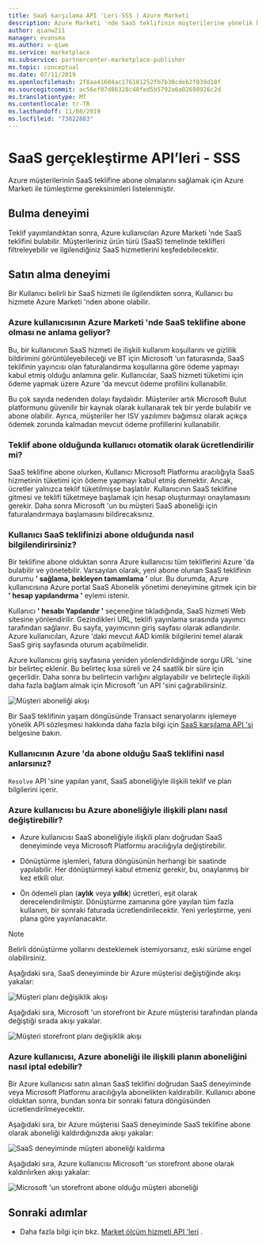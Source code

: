 ```yaml
---
title: SaaS karşılama API 'Leri-SSS | Azure Marketi
description: Azure Marketi 'nde SaaS teklifinin müşterilerine yönelik bulma ve satın alma deneyimleri.
author: qianw211
manager: evansma
ms.author: v-qiwe
ms.service: marketplace
ms.subservice: partnercenter-marketplace-publisher
ms.topic: conceptual
ms.date: 07/11/2019
ms.openlocfilehash: 2f8aa41604ac176181252fb7b30cdeb2f039d10f
ms.sourcegitcommit: ac56ef07d86328c40fed5b5792a6a02698926c2d
ms.translationtype: MT
ms.contentlocale: tr-TR
ms.lasthandoff: 11/08/2019
ms.locfileid: "73822883"
---
```

# <a name="saas-fulfillment-apis---faq"></a>SaaS gerçekleştirme API’leri - SSS

Azure müşterilerinin SaaS teklifine abone olmalarını sağlamak için Azure Marketi ile tümleştirme gereksinimleri listelenmiştir.

## <a name="discovery-experience"></a>Bulma deneyimi

Teklif yayımlandıktan sonra, Azure kullanıcıları Azure Marketi 'nde SaaS teklifini bulabilir. Müşterileriniz ürün türü (SaaS) temelinde teklifleri filtreleyebilir ve ilgilendiğiniz SaaS hizmetlerini keşfedebilecektir.

## <a name="purchase-experience"></a>Satın alma deneyimi

Bir Kullanıcı belirli bir SaaS hizmeti ile ilgilendikten sonra, Kullanıcı bu hizmete Azure Marketi 'nden abone olabilir.

### <a name="what-does-it-mean-for-an-azure-user-to-subscribe-to-a-saas-offer-in-azure-marketplace"></a>Azure kullanıcısının Azure Marketi 'nde SaaS teklifine abone olması ne anlama geliyor?

Bu, bir kullanıcının SaaS hizmeti ile ilişkili kullanım koşullarını ve gizlilik bildirimini görüntüleyebileceği ve BT için Microsoft 'un faturasında, SaaS teklifinin yayıncısı olan faturalandırma koşullarına göre ödeme yapmayı kabul etmiş olduğu anlamına gelir. Kullanıcılar, SaaS hizmeti tüketimi için ödeme yapmak üzere Azure 'da mevcut ödeme profilini kullanabilir.

Bu çok sayıda nedenden dolayı faydalıdır. Müşteriler artık Microsoft Bulut platformunu güvenilir bir kaynak olarak kullanarak tek bir yerde bulabilir ve abone olabilir. Ayrıca, müşteriler her ISV yazılımını bağımsız olarak açıkça ödemek zorunda kalmadan mevcut ödeme profillerini kullanabilir.

### <a name="is-the-user-charged-automatically-when-the-offer-is-subscribed"></a>Teklif abone olduğunda kullanıcı otomatik olarak ücretlendirilir mi?

SaaS teklifine abone olurken, Kullanıcı Microsoft Platformu aracılığıyla SaaS hizmetinin tüketimi için ödeme yapmayı kabul etmiş demektir. Ancak, ücretler yalnızca teklif tüketilmişse başlatılır. Kullanıcının SaaS teklifine gitmesi ve teklifi tüketmeye başlamak için hesap oluşturmayı onaylamasını gerekir. Daha sonra Microsoft 'un bu müşteri SaaS aboneliği için faturalandırmaya başlamasını bildirecaksınız.

### <a name="how-are-you-notified-when-a-user-subscribes-to-your-saas-offer"></a>Kullanıcı SaaS teklifinizi abone olduğunda nasıl bilgilendirirsiniz?

Bir teklifine abone olduktan sonra Azure kullanıcısı tüm tekliflerini Azure 'da bulabilir ve yönetebilir. Varsayılan olarak, yeni abone olunan SaaS teklifinin durumu **' sağlama, bekleyen tamamlama '** olur. Bu durumda, Azure kullanıcısına Azure portal SaaS Abonelik yönetimi deneyimine gitmek için bir **' hesap yapılandırma '** eylemi istenir.

Kullanıcı **' hesabı Yapılandır '** seçeneğine tıkladığında, SaaS hizmeti Web sitesine yönlendirilir. Gezindikleri URL, teklifi yayınlama sırasında yayımcı tarafından sağlanır. Bu sayfa, yayımcının giriş sayfası olarak adlandırılır. Azure kullanıcıları, Azure 'daki mevcut AAD kimlik bilgilerini temel alarak SaaS giriş sayfasında oturum açabilmelidir.

Azure kullanıcısı giriş sayfasına yeniden yönlendirildiğinde sorgu URL 'sine bir belirteç eklenir. Bu belirteç kısa süreli ve 24 saatlik bir süre için geçerlidir. Daha sonra bu belirtecin varlığını algılayabilir ve belirteçle ilişkili daha fazla bağlam almak için Microsoft 'un API 'sini çağırabilirsiniz.

![Müşteri aboneliği akışı](media/saas-metering-service-integration-flow-a.png)

Bir SaaS teklifinin yaşam döngüsünde Transact senaryolarını işlemeye yönelik API sözleşmesi hakkında daha fazla bilgi için [SaaS karşılama API 'si](https://docs.microsoft.com/azure/marketplace/partner-center-portal/pc-saas-fulfillment-api-v2) belgesine bakın.

### <a name="how-do-you-know-the-saas-offer-to-which-the-user-subscribes-in-azure"></a>Kullanıcının Azure 'da abone olduğu SaaS teklifini nasıl anlarsınız?

`Resolve` API 'sine yapılan yanıt, SaaS aboneliğiyle ilişkili teklif ve plan bilgilerini içerir.

### <a name="how-can-the-azure-user-change-the-plan-associated-with-this-azure-subscription"></a>Azure kullanıcısı bu Azure aboneliğiyle ilişkili planı nasıl değiştirebilir?

* Azure kullanıcısı SaaS aboneliğiyle ilişkili planı doğrudan SaaS deneyiminde veya Microsoft Platformu aracılığıyla değiştirebilir.

* Dönüştürme işlemleri, fatura döngüsünün herhangi bir saatinde yapılabilir. Her dönüştürmeyi kabul etmeniz gerekir, bu, onaylanmış bir kez etkili olur.

* Ön ödemeli plan (**aylık** veya **yıllık**) ücretleri, eşit olarak derecelendirilmiştir. Dönüştürme zamanına göre yayılan tüm fazla kullanım, bir sonraki faturada ücretlendirilecektir. Yeni yerleştirme, yeni plana göre yayınlanacaktır.

>[!Note]
>Belirli dönüştürme yollarını desteklemek istemiyorsanız, eski sürüme engel olabilirsiniz.

Aşağıdaki sıra, SaaS deneyiminde bir Azure müşterisi değiştiğinde akışı yakalar:

![Müşteri planı değişiklik akışı](media/saas-metering-service-integration-flow-b.png)

Aşağıdaki sıra, Microsoft 'un storefront bir Azure müşterisi tarafından planda değiştiği sırada akışı yakalar.

![Müşteri storefront planı değişiklik akışı](media/saas-metering-service-integration-flow-c.png)

### <a name="how-can-the-azure-user-unsubscribe-from-the-plan-associated-with-azure-subscription"></a>Azure kullanıcısı, Azure aboneliği ile ilişkili planın aboneliğini nasıl iptal edebilir?

Bir Azure kullanıcısı satın alınan SaaS teklifini doğrudan SaaS deneyiminde veya Microsoft Platformu aracılığıyla abonelikten kaldırabilir. Kullanıcı abone olduktan sonra, bundan sonra bir sonraki fatura döngüsünden ücretlendirilmeyecektir.

Aşağıdaki sıra, bir Azure müşterisi SaaS deneyiminde SaaS teklifine abone olarak aboneliği kaldırdığınızda akışı yakalar:

![SaaS deneyiminde müşteri aboneliği kaldırma](media/saas-metering-service-integration-flow-d.png)

Aşağıdaki sıra, Azure kullanıcısı Microsoft 'un storefront abone olarak kaldırılırken akışı yakalar:

![Microsoft 'un storefront abone olduğu müşteri aboneliği](media/saas-metering-service-integration-flow-e.png)

## <a name="next-steps"></a>Sonraki adımlar

- Daha fazla bilgi için bkz. [Market ölçüm hizmeti API 'leri](./marketplace-metering-service-apis.md) .
